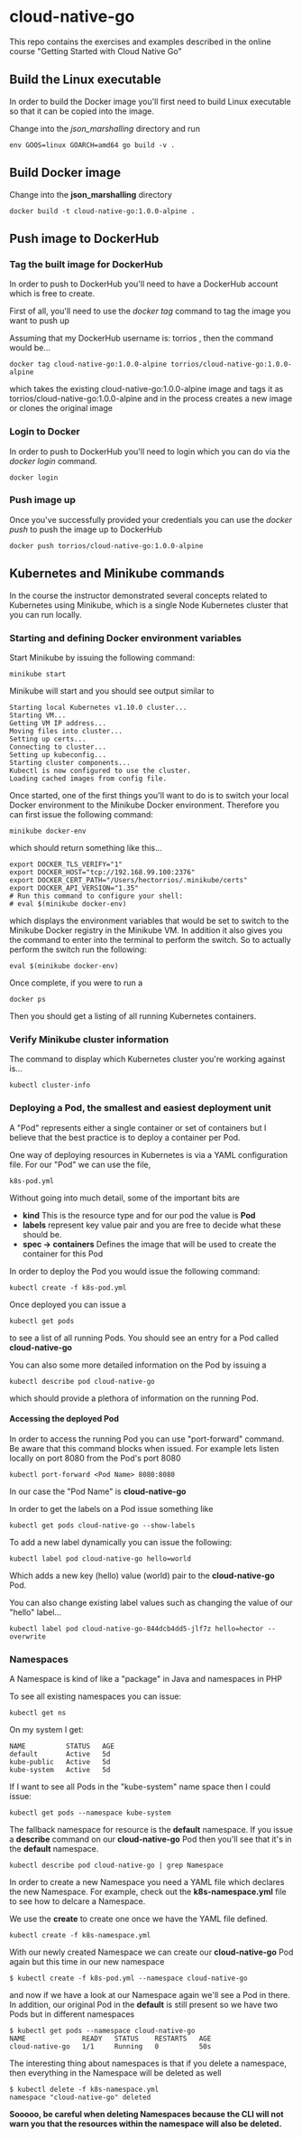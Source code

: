 # cloud-native-go

This repo contains the exercises and examples described in the online course "Getting Started with Cloud Native Go"

## Build the Linux executable

In order to build the Docker image you'll first need to build Linux executable so that it can be copied into the image.

Change into the *json_marshalling* directory and run

```text
env GOOS=linux GOARCH=amd64 go build -v .
```

## Build Docker image

Change into the **json_marshalling** directory
```text
docker build -t cloud-native-go:1.0.0-alpine .
```
## Push image to DockerHub

### Tag the built image for DockerHub
In order to push to DockerHub you'll need to have a DockerHub account which is free to create.

First of all, you'll need to use the *docker tag* command to tag the image you want to push up

Assuming that my DockerHub username is: torrios , then the command would be...

```text
docker tag cloud-native-go:1.0.0-alpine torrios/cloud-native-go:1.0.0-alpine 
``` 

which takes the existing cloud-native-go:1.0.0-alpine image and tags it as torrios/cloud-native-go:1.0.0-alpine and in the process creates a new image or clones the original image

### Login to Docker 

In order to push to DockerHub you'll need to login which you can do via the *docker login* command.

```text
docker login
```
### Push image up
Once you've successfully provided your credentials you can use the *docker push* to push the image up to DockerHub

```text
docker push torrios/cloud-native-go:1.0.0-alpine 
```

## Kubernetes and Minikube commands

In the course the instructor demonstrated several concepts related to Kubernetes using Minikube, which is a single Node Kubernetes cluster that you can run locally.

### Starting and defining Docker environment variables

Start Minikube by issuing the following command:

```text
minikube start
```

Minikube will start and you should see output similar to

```text
Starting local Kubernetes v1.10.0 cluster...
Starting VM...
Getting VM IP address...
Moving files into cluster...
Setting up certs...
Connecting to cluster...
Setting up kubeconfig...
Starting cluster components...
Kubectl is now configured to use the cluster.
Loading cached images from config file.
```

Once started, one of the first things you'll want to do is to switch your local Docker environment to the Minikube Docker environment. Therefore you can first issue the following command:

```text
minikube docker-env
```

which should return something like this...

```text
export DOCKER_TLS_VERIFY="1"
export DOCKER_HOST="tcp://192.168.99.100:2376"
export DOCKER_CERT_PATH="/Users/hectorrios/.minikube/certs"
export DOCKER_API_VERSION="1.35"
# Run this command to configure your shell:
# eval $(minikube docker-env)
```

which displays the environment variables that would be set to switch to the Minikube Docker registry in the Minikube VM. In addition it also gives you the command to enter into the terminal to perform the switch. So to actually perform the switch run the following:

```text
eval $(minikube docker-env)
```
Once complete, if you were to run a 

```text
docker ps
```

Then you should get a listing of all running Kubernetes containers.

### Verify Minikube cluster information

The command to display which Kubernetes cluster you're working against is...

```text
kubectl cluster-info
``` 
### Deploying a Pod, the smallest and easiest deployment unit

A "Pod" represents either a single container or set of containers but I believe that the best practice is to deploy a container per Pod.

One way of deploying resources in Kubernetes is via a YAML configuration file. For our "Pod" we can use the file,

```text
k8s-pod.yml
```
Without going into much detail, some of the important bits are

* **kind** This is the resource type and for our pod the value is **Pod**
* **labels** represent key value pair and you are free to decide what these should be.
* **spec -> containers** Defines the image that will be used to create the container for this Pod

In order to deploy the Pod you would issue the following command:

```text
kubectl create -f k8s-pod.yml
```

Once deployed you can issue a

```text
kubectl get pods
```

to see a list of all running Pods. You should see an entry for a Pod called **cloud-native-go**

You can also some more detailed information on the Pod by issuing a 

```text
kubectl describe pod cloud-native-go
```
which should provide a plethora of information on the running Pod.

#### Accessing the deployed Pod

In order to access the running Pod you can use "port-forward" command. Be aware that this command blocks when issued. For example lets listen locally on port 8080 from the Pod's port 8080

```text
kubectl port-forward <Pod Name> 8080:8080
```
In our case the "Pod Name" is **cloud-native-go**

In order to get the labels on a Pod issue something like

```text
kubectl get pods cloud-native-go --show-labels
```

To add a new label dynamically you can issue the following:

```text
kubectl label pod cloud-native-go hello=world
```
Which adds a new key (hello) value (world) pair to the **cloud-native-go** Pod.

You can also change existing label values such as changing the value of our "hello" label...

```text
kubectl label pod cloud-native-go-844dcb4dd5-jlf7z hello=hector --overwrite
```
### Namespaces

A Namespace is kind of like a "package" in Java and namespaces in PHP

To see all existing namespaces you can issue:

```text
kubectl get ns
```

On my system I get:

```text
NAME          STATUS   AGE
default       Active   5d
kube-public   Active   5d
kube-system   Active   5d
```

If I want to see all Pods in the "kube-system" name space then I could issue:

```text
kubectl get pods --namespace kube-system 
```

The fallback namespace for resource is the **default** namespace. If you issue a **describe** command on our **cloud-native-go** Pod then you'll see that it's in the **default** namespace.

```text
kubectl describe pod cloud-native-go | grep Namespace
```
In order to create a new Namespace you need a YAML file which declares the new Namespace. For example, check out the **k8s-namespace.yml** file to see how to delcare a Namespace.

We use the **create** to create one once we have the YAML file defined.

```text
kubectl create -f k8s-namespace.yml
```
With our newly created Namespace we can create our **cloud-native-go** Pod again but this time in our new namespace

```text
$ kubectl create -f k8s-pod.yml --namespace cloud-native-go
```

and now if we have a look at our Namespace again we'll see a Pod in there. In addition, our original Pod in the **default** is still present so we have two Pods but in different namespaces

```text
$ kubectl get pods --namespace cloud-native-go
NAME              READY   STATUS    RESTARTS   AGE
cloud-native-go   1/1     Running   0          50s
```
The interesting thing about namespaces is that if you delete a namespace, then everything in the Namespace will be deleted as well

```text
$ kubectl delete -f k8s-namespace.yml
namespace "cloud-native-go" deleted
```
**Sooooo, be careful when deleting Namespaces because the CLI will not warn you that the resources within the namespace will also be deleted.**


